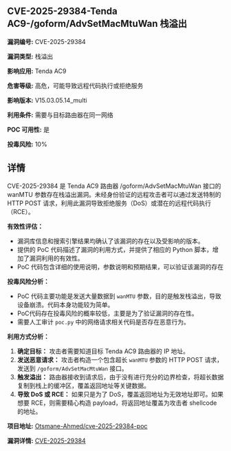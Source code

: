 ## CVE-2025-29384-Tenda AC9-/goform/AdvSetMacMtuWan 栈溢出

**漏洞编号:** CVE-2025-29384

**漏洞类型:** 栈溢出

**影响应用:** Tenda AC9

**危害等级:** 高危，可能导致远程代码执行或拒绝服务

**影响版本:** V15.03.05.14_multi

**利用条件:** 需要与目标路由器在同一网络

**POC 可用性:** 是

**投毒风险:** 10%

## 详情

CVE-2025-29384 是 Tenda AC9 路由器 /goform/AdvSetMacMtuWan 接口的 wanMTU 参数存在栈溢出漏洞。未经身份验证的远程攻击者可以通过发送特制的 HTTP POST 请求，利用此漏洞导致拒绝服务（DoS）或潜在的远程代码执行（RCE）。

**有效性评估：**

*   漏洞库信息和搜索引擎结果均确认了该漏洞的存在以及受影响的版本。
*   提供的 PoC 代码描述了漏洞的利用方式，并提供了相应的 Python 脚本，增加了漏洞利用的有效性。
*   PoC 代码包含详细的使用说明，参数说明和预期结果，可以验证该漏洞的存在

**投毒风险分析：**

*   PoC 代码主要功能是发送大量数据到 `wanMTU` 参数，目的是触发栈溢出，导致设备崩溃。代码本身功能较为简单。
*  PoC代码存在投毒风险的概率较低，主要是为了验证漏洞的存在性。
*  需要人工审计 `poc.py` 中的网络请求相关代码是否存在恶意行为。

**利用方式分析：**

1.  **确定目标：** 攻击者需要知道目标 Tenda AC9 路由器的 IP 地址。
2.  **发送恶意请求：** 攻击者构造一个包含超长 `wanMTU` 参数的 HTTP POST 请求，发送到 `/goform/AdvSetMacMtuWan` 接口。
3.  **触发溢出：** 路由器接收到请求后，由于没有进行充分的边界检查，将超长数据复制到栈上的缓冲区，覆盖返回地址等关键数据。
4.  **导致 DoS 或 RCE：** 如果只是为了 DoS，覆盖返回地址为无效地址即可。如果想要 RCE，则需要精心构造 payload，将返回地址覆盖为攻击者 shellcode 的地址。

**项目地址:** [Otsmane-Ahmed/cve-2025-29384-poc](https://github.com/Otsmane-Ahmed/cve-2025-29384-poc)

**漏洞详情:** [CVE-2025-29384](https://nvd.nist.gov/vuln/detail/CVE-2025-29384)